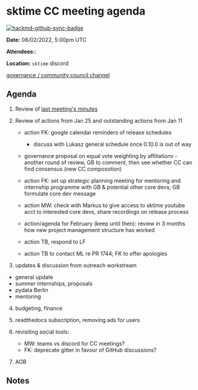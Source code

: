 # sktime CC meeting agenda

[![hackmd-github-sync-badge](https://hackmd.io/y1OcL1QMQLiZjRwVB0t0RQ/badge)](https://hackmd.io/y1OcL1QMQLiZjRwVB0t0RQ)

**Date:** 
08/02/2022, 5:00pm UTC

**Attendees:**: 

**Location:** `sktime` discord

[governance / community council channel](https://discord.com/channels/723500657255907408/875425974345416734)

## Agenda

1. Review of [last meeting's minutes](https://github.com/sktime/community-org/tree/main/community_council/previous_meetings)

2. Review of actions from Jan 25 and outstanding actions from Jan 11
    * action FK: google calendar reminders of release schedules
        * discuss with Lukasz general schedule once 0.10.0 is out of way
    * governance proposal on equal vote weighting by affiliationv - another round of review, GB to comment, then see whether CC can find consensus (new CC composotion)

    * action FK: set up strategic planning meeting for mentoring and internship programme with GB & potential other core devs; GB formulate core dev message
    * action MW: check with Markus to give access to sktime youtube acct to interested core devs, share recordings on release process
    * action/agenda for February (keep until then): review in 3 months how new project management structure has worked
    * action TB, respond to LF
    * action TB to contact ML re PR 1744; FK to offer apologies


3. updates & discussion from outreach workstream
 * general update 
 * summer internships, proposals
 * pydata Berlin
 * mentoring

4. budgeting, finance

5. readthedocs subscription, removing ads for users

6. revisiting social tools:
   * MW: teams vs discord for CC meetings?
   * FK: deprecate gitter in favour of GitHub discussions?

7. AOB

## Notes
